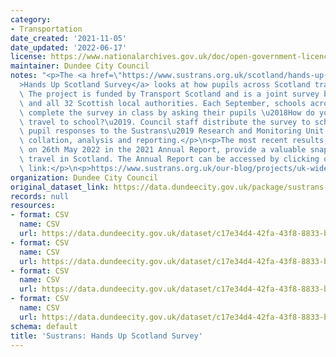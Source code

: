 ```yaml
---
category:
- Transportation
date_created: '2021-11-05'
date_updated: '2022-06-17'
license: https://www.nationalarchives.gov.uk/doc/open-government-licence/version/3/
maintainer: Dundee City Council
notes: "<p>The <a href=\"https://www.sustrans.org.uk/scotland/hands-up-scotland-survey\"\
  >Hands Up Scotland Survey</a> looks at how pupils across Scotland travel to school.\
  \ The project is funded by Transport Scotland and is a joint survey between Sustrans\
  \ and all 32 Scottish local authorities. Each September, schools across Scotland\
  \ complete the survey in class by asking their pupils \u2018How do you normally\
  \ travel to school?\u2019. Council staff distribute the survey to schools and return\
  \ pupil responses to the Sustrans\u2019 Research and Monitoring Unit for overall\
  \ collation, analysis and reporting.</p>\n<p>The most recent results, published\
  \ on 26th May 2022 in the 2021 Annual Report, provide a valuable snapshot of school\
  \ travel in Scotland. The Annual Report can be accessed by clicking on the following\
  \ link:</p>\n<p>https://www.sustrans.org.uk/our-blog/projects/uk-wide/scotland/hands-up-scotland-survey</p>"
organization: Dundee City Council
original_dataset_link: https://data.dundeecity.gov.uk/package/sustrans-hands-up-scotland-survey
records: null
resources:
- format: CSV
  name: CSV
  url: https://data.dundeecity.gov.uk/dataset/c17e34d4-42fa-43f8-8833-bc4158b7cd22/resource/cee2c5ad-1642-46f6-a48b-a21ae9da4315/download/survey_response_rates.csv
- format: CSV
  name: CSV
  url: https://data.dundeecity.gov.uk/dataset/c17e34d4-42fa-43f8-8833-bc4158b7cd22/resource/6bc59db3-77cd-4d8e-abf5-bfe1316cfec3/download/dundee_survey_responses.csv
- format: CSV
  name: CSV
  url: https://data.dundeecity.gov.uk/dataset/c17e34d4-42fa-43f8-8833-bc4158b7cd22/resource/03adf287-630f-41c1-ada0-eabce8db1678/download/2021_survey-_response_rates.csv
- format: CSV
  name: CSV
  url: https://data.dundeecity.gov.uk/dataset/c17e34d4-42fa-43f8-8833-bc4158b7cd22/resource/46443e96-1f76-4499-b9cc-83752d492309/download/2021_analysis_by_travel_mode.csv
schema: default
title: 'Sustrans: Hands Up Scotland Survey'
---
```

